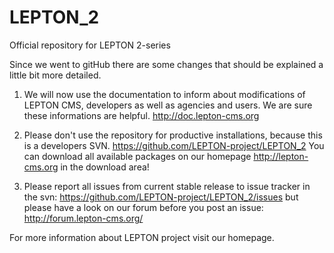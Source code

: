 LEPTON_2
========

Official repository for LEPTON 2-series

Since we went to gitHub there are some changes that should be explained a little bit more detailed.

1. We will now use the documentation to inform about modifications of LEPTON CMS, developers as well as agencies and users. We are sure these informations are helpful.
http://doc.lepton-cms.org

2. Please don't use the repository for productive installations, because this is a developers SVN. 
https://github.com/LEPTON-project/LEPTON_2
You can download all available packages on our homepage 
http://lepton-cms.org
in the download area!

3. Please report all issues from current stable release to issue tracker in the svn:
https://github.com/LEPTON-project/LEPTON_2/issues
but please have a look on our forum before you post an issue:
http://forum.lepton-cms.org/

For more information about LEPTON project visit our homepage.